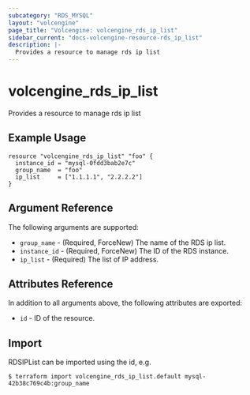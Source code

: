 ```yaml
---
subcategory: "RDS_MYSQL"
layout: "volcengine"
page_title: "Volcengine: volcengine_rds_ip_list"
sidebar_current: "docs-volcengine-resource-rds_ip_list"
description: |-
  Provides a resource to manage rds ip list
---
```

# volcengine_rds_ip_list
Provides a resource to manage rds ip list
## Example Usage
```hcl
resource "volcengine_rds_ip_list" "foo" {
  instance_id = "mysql-0fdd3bab2e7c"
  group_name  = "foo"
  ip_list     = ["1.1.1.1", "2.2.2.2"]
}
```
## Argument Reference
The following arguments are supported:
* `group_name` - (Required, ForceNew) The name of the RDS ip list.
* `instance_id` - (Required, ForceNew) The ID of the RDS instance.
* `ip_list` - (Required) The list of IP address.

## Attributes Reference
In addition to all arguments above, the following attributes are exported:
* `id` - ID of the resource.



## Import
RDSIPList can be imported using the id, e.g.
```
$ terraform import volcengine_rds_ip_list.default mysql-42b38c769c4b:group_name
```

